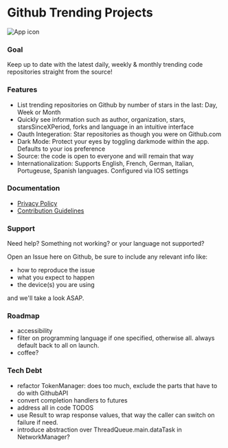 # Github Trending Projects

![App icon](./TrendingRepos/Assets.xcassets/AppIcon.appiconsetiicon-256.png)

### Goal 

Keep up to date with the latest daily, weekly & monthly trending code repositories straight from the source!

### Features
 
- List trending repositories on Github by number of stars in the last: Day, Week or Month
- Quickly see information such as author, organization, stars, starsSinceXPeriod, forks and language in an intuitive interface
- Oauth Integeration: Star repositories as though you were on Github.com
- Dark Mode: Protect your eyes by toggling darkmode within the app. Defaults to your ios preference
- Source: the code is open to everyone and will remain that way
- Internationalization: Supports English, French, German, Italian, Portugeuse, Spanish languages. Configured via IOS settings

### Documentation

- [Privacy Policy](./PRIVACY.md)
- [Contribution Guidelines](./CONTRIBUTING.md)

### Support

Need help? Something not working? or your language not supported? 

Open an Issue here on Github, be sure to include any relevant info like:

- how to reproduce the issue
- what you expect to happen
- the device(s) you are using

and we'll take a look ASAP.

### Roadmap

- accessibility
- filter on programming language if one specified, otherwise all. always default back to all on launch.
- coffee?

### Tech Debt

- refactor TokenManager: does too much, exclude the parts that have to do with GithubAPI
- convert completion handlers to futures
- address all in code TODOS
- use Result to wrap response values, that way the caller can switch on failure if need.
- introduce abstraction over ThreadQueue.main.dataTask in NetworkManager?
